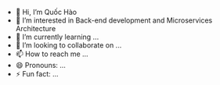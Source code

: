 - 👋 Hi, I’m Quốc Hào
- 👀 I’m interested in Back-end development and Microservices Architecture
- 🌱 I’m currently learning ...
- 💞️ I’m looking to collaborate on ...
- 📫 How to reach me ...
- 😄 Pronouns: ...
- ⚡ Fun fact: ...

<!---
quochaoresearch/quochaoresearch is a ✨ special ✨ repository because its `README.md` (this file) appears on your GitHub profile.
You can click the Preview link to take a look at your changes.
--->
